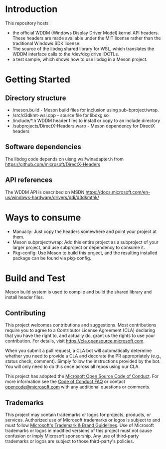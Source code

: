 # Introduction

This repository hosts
- the official WDDM (Windows Display Driver Model) kernel API headers. These headers are
 made available under the MIT license rather than the traditional Windows SDK license.
 - The source of the libdxg shared library for WSL, which translates the WDDM interface calls to the /dev/dxg drive IOCTLs.
 - a test sample, which shows how to use libdxg in a Meson project.

# Getting Started
##	Directory structure
- /meson.build - Meson build files for inclusion using sub-bproject/wrap.
- /src/d3dkmt-wsl.cpp - source file for libdxg.so
- /include/*.h WDDM header files to install or copy to an include directory
- /subprojects/DirectX-Headers.warp - Meson dependency for DirectX headers

##	Software dependencies

The libdxg code depends on uisng wsl/winadapter.h from https://github.com/microsoft/DirectX-Headers

##	API references

The WDDM API is described on MSDN https://docs.microsoft.com/en-us/windows-hardware/drivers/ddi/d3dkmthk/

# Ways to consume

- Manually: Just copy the headers somewhere and point your project at them.
- Meson subproject/wrap: Add this entire project as a subproject of your larger project, and use subproject or dependency to consume it.
- Pkg-config: Use Meson to build this project, and the resulting installed package can be found via pkg-config.

# Build and Test

Meson build system is used to compile and build the shared library and install header files.

## Contributing

This project welcomes contributions and suggestions.  Most contributions require you to agree to a
Contributor License Agreement (CLA) declaring that you have the right to, and actually do, grant us
the rights to use your contribution. For details, visit https://cla.opensource.microsoft.com.

When you submit a pull request, a CLA bot will automatically determine whether you need to provide
a CLA and decorate the PR appropriately (e.g., status check, comment). Simply follow the instructions
provided by the bot. You will only need to do this once across all repos using our CLA.

This project has adopted the [Microsoft Open Source Code of Conduct](https://opensource.microsoft.com/codeofconduct/).
For more information see the [Code of Conduct FAQ](https://opensource.microsoft.com/codeofconduct/faq/) or
contact [opencode@microsoft.com](mailto:opencode@microsoft.com) with any additional questions or comments.

## Trademarks

This project may contain trademarks or logos for projects, products, or services. Authorized use of Microsoft
trademarks or logos is subject to and must follow
[Microsoft's Trademark & Brand Guidelines](https://www.microsoft.com/en-us/legal/intellectualproperty/trademarks/usage/general).
Use of Microsoft trademarks or logos in modified versions of this project must not cause confusion or imply Microsoft sponsorship.
Any use of third-party trademarks or logos are subject to those third-party's policies.
